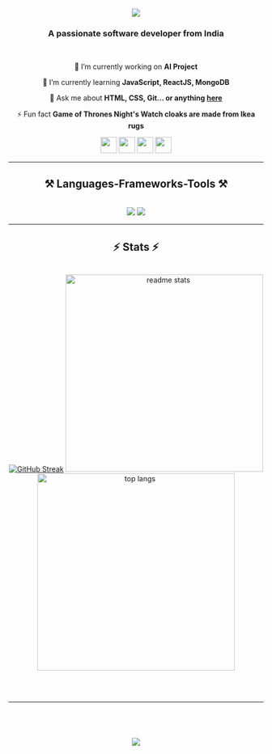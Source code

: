 <h1 align="center">
    <img src="https://readme-typing-svg.herokuapp.com/?font=Righteous&size=35&center=true&vCenter=true&width=500&height=70&duration=2000&lines=Hi+There!+👋;+I'm+Prince+Jain!;" />
</h1>

<h3 align="center">A passionate software developer from India</h3>

<br/>

<div align="center">
 
 🔭 I’m currently working on **AI Project**
 
 🌱 I’m currently learning **JavaScript, ReactJS, MongoDB**

💬 Ask me about **HTML, CSS, Git... or anything [here](https://github.com/OGPrinceJain/OGPrinceJain/issues)**

⚡ Fun fact **Game of Thrones Night's Watch cloaks are made from Ikea rugs**

 </div>
 
<div align="center"> 
  <p align="centre"> <a href="https://www.instagram.com/OGPrinceJain" target="_blank" rel="noreferrer"><img src="https://raw.githubusercontent.com/danielcranney/readme-generator/main/public/icons/socials/instagram.svg" width="32" height="32" /></a> 
  <a href="https://www.twitter.com/OGPrinceJain" target="_blank" rel="noreferrer"><img src="https://raw.githubusercontent.com/danielcranney/readme-generator/main/public/icons/socials/twitter.svg" width="32" height="32" /></a>
  <a href="https://www.linkedin.com/in/OGPrinceJain/" target="_blank" rel="noreferrer"><img src="https://raw.githubusercontent.com/danielcranney/readme-generator/main/public/icons/socials/linkedin.svg" width="32" height="32" /></a>
   <a href="https://www.youtube.com/@OGPrinceJain/" target="_blank" rel="noreferrer"><img src="https://raw.githubusercontent.com/danielcranney/readme-generator/main/public/icons/socials/youtube.svg" width="32" height="32" /></a>
  </p>
</div>

 <hr/>
 
<h2 align="center">⚒️ Languages-Frameworks-Tools ⚒️</h2>
<br/>
<div align="center">
    <img src="https://skillicons.dev/icons?i=html,css,javascript,react,nodejs,mongodb" />
    <img src="https://skillicons.dev/icons?i=express,nextjs,mysql,bootstrap,tailwind,python,flask,firebase,github,vscode,git" />
    <br>
</div>

<hr/>

<h2 align="center">⚡ Stats ⚡</h2>
<br>
<div align=center>
  <a href="https://git.io/streak-stats"><img src="https://streak-stats.demolab.com?user=OGPrinceJain&theme=meta-dark" alt="GitHub Streak" /></a>
  <img width=390 src="https://github-readme-stats.vercel.app/api?username=OGPrinceJain&count_private=true&show_icons=true&theme=react&rank_icon=github&border_radius=10" alt="readme stats" />
  <br/>
  <img width=390 align="center" src="https://github-readme-stats.vercel.app/api/top-langs/?username=OGPrinceJain&hide=HTML&langs_count=8&layout=compact&theme=react&border_radius=10&size_weight=0.5&count_weight=0.5&exclude_repo=github-readme-stats" alt="top langs" />
</div>

<br/><br/>

<hr/>

<br/>
<h1 align="center">
    <img src="https://readme-typing-svg.herokuapp.com/?font=Righteous&size=35&center=true&vCenter=true&width=500&height=70&duration=2000&lines=Thanks+For+Visiting+👋;+Make+Sure+To+Follow+Us!;" />
</h1>
